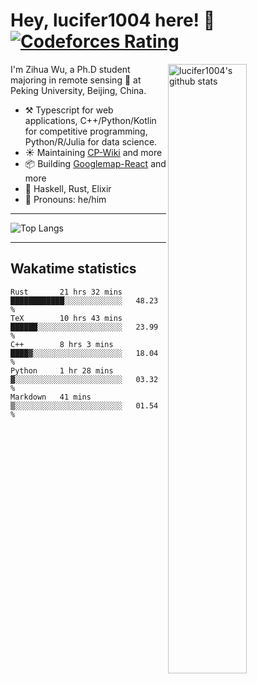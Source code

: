 # Hey, lucifer1004 here! :wave: [![Codeforces Rating](https://cfrating.ihcr.top/?user=lucifer1004&style=flat-square)](https://codeforces.com/profile/lucifer1004)

<img width="50%" align="right" alt="lucifer1004's github stats" src="https://github-readme-stats.vercel.app/api?username=lucifer1004&show_icons=true">

I'm Zihua Wu, a Ph.D student majoring in remote sensing :satellite: at Peking University, Beijing, China.

- :hammer_and_pick: Typescript for web applications, C++/Python/Kotlin for competitive programming, Python/R/Julia for data science.
- :sunny: Maintaining [CP-Wiki](https://cp-wiki.vercel.app) and more 
- :package: Building [Googlemap-React](https://github.com/googlemap-react/googlemap-react) and more
- :seedling: Haskell, Rust, Elixir
- :man: Pronouns: he/him

---

![Top Langs](https://github-readme-stats.vercel.app/api/top-langs/?username=lucifer1004&layout=compact)

---

## Wakatime statistics

<!--START_SECTION:waka-->
```text
Rust       21 hrs 32 mins  ████████████░░░░░░░░░░░░░   48.23 % 
TeX        10 hrs 43 mins  ██████░░░░░░░░░░░░░░░░░░░   23.99 % 
C++        8 hrs 3 mins    ████▓░░░░░░░░░░░░░░░░░░░░   18.04 % 
Python     1 hr 28 mins    ▓░░░░░░░░░░░░░░░░░░░░░░░░   03.32 % 
Markdown   41 mins         ▒░░░░░░░░░░░░░░░░░░░░░░░░   01.54 % 
```
<!--END_SECTION:waka-->
